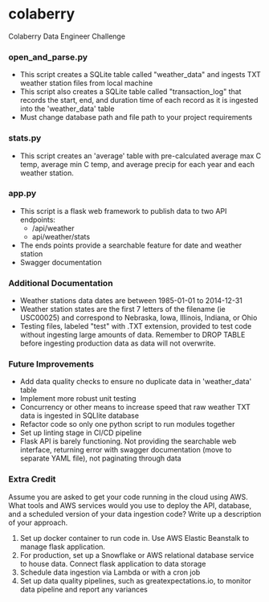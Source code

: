 # colaberry
Colaberry Data Engineer Challenge

### open_and_parse.py
- This script creates a SQLite table called "weather_data" and ingests TXT weather station files from local machine
- This script also creates a SQLite table called "transaction_log" that records the start, end, and duration time of each record as it is ingested into the 'weather_data' table
- Must change database path and file path to your project requirements

### stats.py
- This script creates an 'average' table with pre-calculated average max C temp, average min C temp, and average precip for each year and each weather station.

### app.py
- This script is a flask web framework to publish data to two API endpoints:
    - /api/weather
    - api/weather/stats
- The ends points provide a searchable feature for date and weather station
- Swagger documentation 

### Additional Documentation
- Weather stations data dates are between 1985-01-01 to 2014-12-31
- Weather station states are the first 7 letters of the filename (ie USC00025) and correspond to Nebraska, Iowa, Illinois, Indiana, or Ohio
- Testing files, labeled "test" with .TXT extension, provided to test code without ingesting large amounts of data. Remember to DROP TABLE before ingesting production data as data will not overwrite. 

### Future Improvements 
- Add data quality checks to ensure no duplicate data in 'weather_data' table
- Implement more robust unit testing
- Concurrency or other means to increase speed that raw weather TXT data is ingested in SQLlite database 
- Refactor code so only one python script to run modules together
- Set up linting stage in CI/CD pipeline
- Flask API is barely functioning. Not providing the searchable web interface, returning error with swagger documentation (move to separate YAML file), not paginating through data

### Extra Credit
Assume you are asked to get your code running in the cloud using AWS. What tools and AWS services would you use to deploy the API, database, and a scheduled version of your data ingestion code? Write up a description of your approach.

1. Set up docker container to run code in. Use AWS Elastic Beanstalk to manage flask application.
2. For production, set up a Snowflake or AWS relational database service to house data. Connect flask application to data storage
3. Schedule data ingestion via Lambda or with a cron job
4. Set up data quality pipelines, such as greatexpectations.io, to monitor data pipeline and report any variances
